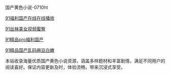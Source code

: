 国产黄色小说-0710ht

<a href="https://heiliaoga6s9v.pages.dev">91福利国产在线在线播放</a>

<a href="https://heiliaowzu4ur.pages.dev">91丝袜美女视频蜜臀</a>

<a href="https://heiliaoxwd5i8.pages.dev">91精品pro福利国产</a>

<a href="https://heiliaowt0d7p.pages.dev">91精品国产乱码麻豆白嫩</a>

本站收录海量优质国产黄色小说资源，涵盖多样题材和丰富剧情，满足不同用户的阅读喜好。保证内容更新及时，体验流畅，带来沉浸式享受。

<span style="display:none;">[Canonical link](https://github.com/hoho20250710/hoho7)</span>
